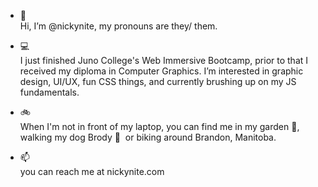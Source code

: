- 👋 <br />Hi, I’m @nickynite, my pronouns are they/ them.

- 💻 <br />I just finished Juno College's Web Immersive Bootcamp, prior to that I received my diploma in Computer Graphics. I’m interested in graphic design, UI/UX,      fun CSS things, and currently brushing up on my JS fundamentals.

- 🚲 <br />When I'm not in front of my laptop, you can find me in my garden 🌱, walking my dog Brody 🐶&nbsp; or biking around Brandon, Manitoba.

- 📫 <br />you can reach me at nickynite.com

<!---
nickynite/nickynite is a ✨ special ✨ repository because its `README.md` (this file) appears on your GitHub profile.
You can click the Preview link to take a look at your changes.
--->
